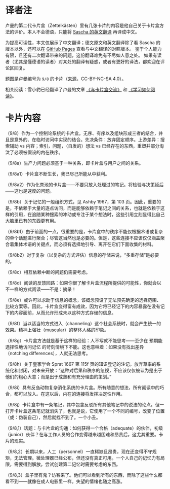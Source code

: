 # 译者注
卢曼的第二代卡片盒（Zettelkästen）里有几张卡片的内容是他自己关于卡片盒方法的评价。本人不会德语，只能将 [Sascha 的英文翻译](https://zettelkasten.de/posts/luhmanns-zettel-translated/) 再译成中文。

为提高可读性，本文仅展示了中文翻译；德文原文和英文翻译除了看 Sascha 的版本以外，还可以在 [GitHub Pages](https://functoreality.github.io/blog-pkm/contents/%EF%BC%88%E7%BF%BB%E8%AF%91%EF%BC%89%E5%8D%A2%E6%9B%BC%E5%85%B3%E4%BA%8E%E5%8D%A1%E7%89%87%E7%9B%92%E7%9A%84%E5%8D%A1%E7%89%87/) 查看与中文翻译的对照版本。
鉴于个人能力有限，且还有二次翻译带来的问题，这份翻译难免有不尽如人意之处。
如果有读者（尤其是懂德语的读者）对某处的翻译有疑惑，或者有更好的译法，都欢迎在评论区回复。

题图是卢曼编号为 `9/8` 的卡片（[来源](https://niklas-luhmann-archiv.de/bestand/zettelkasten/zettel/ZK_2_NB_9-8_V)，CC-BY-NC-SA 4.0）。

相关阅读：雪小豹已经翻译了卢曼的文章 [《与卡片盒交流》](https://zhuanlan.zhihu.com/p/208063561) 和 [《学习如何阅读》](https://mp.weixin.qq.com/s/CC6I87Yt3zKjQ-SIGr0sAg)。

# 卡片内容
（9/8）作为一个控制论系统的卡片盒。无序、有序以及组块形成三者的结合，并且是意外的、在临时访问中实现的结合。先决条件：放弃固定顺序。上游差异：搜索辅助 vs 内容；索引，问题，（自发的）想法 vs 已经存在的东西，重塑并部分淘汰了必须被假设的内在秩序。

（9/8a）生产力问题必须基于一种关系，即卡片盒与用户之间的关系。

（9/8a1）卡片盒不断生长，我已尽己所能从中获利。

（9/8a2）作为化粪池的卡片盒——不要只放入处理过的笔记。将检验与决策延后——这也是速度的问题。

（9/8b）关于记忆的一般组织方式，见 Ashby 1967，第 103 页。因此，重要的是，不依赖于大量的逐点访问，而是能够依赖于笔记之间的关系，也就是依赖于这样的引用，在追随某种搜索的冲动或专注于某个想法时，这些引用立刻显得比自己大脑里已有的东西更有用。

（9/8b1）由于前面的一点，很重要的是，卡片盒中的秩序不能仅根据术语或复杂的单个话题进行聚合；尽管这当然也是必要的。但是，这些连接不应该仅仅涵盖聚合着集体术语的关键点，而必须有选择地引导、离开在它们下面收集的材料。

（9/8b2）对于复杂（以复杂的方式评估）信息的存储来说，“多重存储”是必要的。

（9/8c）相互依赖中断的问题仍需要考虑。

（9/8d）阅读的反馈回路：如果你很了解卡片盒流程所提供的可能性，你就会以不一样的方式阅读——不是：摘录！

（9/8e）或许可以求助于信息的概念，该概念预设了无法预先确定的选择范围、比较方案等。因此，卡片盒变得富有成效，因为它将已经记下的内容暴露在没有记下的内容面前，从而允许形成未以这种方式存储的信息。

（9/8f）当以适当的方式进入（channeling）这个社会系统时，就会产生统一的效果。精神上强壮（muscular）的整体人格的印象。

（9/8g）卡片盒方法就是基于这样的经验：人不写就不能思考——至少在 预期能选择性地访问记忆 的苛刻情境下不能。这也意味着：如果没有找出差异（notching differences），人就无法思考。

（9/8h）关于皇家学会 Sprat 1667 第 115f 页的知识登记的注记。放弃草率的系统化和封闭，对未来开放：“这种对后果和秩序的忽视，不应该仅仅被认为是出于他们的粗心大意；而是出于成熟和有充分理由的策划。”

（9/8i）具有反刍动物复杂消化系统的卡片盒。所有随意的想法，所有阅读中的巧合，都可以放入。在这以后，内在的连接将发挥决定性作用。

（9/8j）卡片盒中有一条笔记，其中包含反驳所有其他笔记中的说法的论点。但一打开卡片盒这条笔记就消失了，也就是说，它使用了一个不同的编号，改变了位置（或：伪装自己），然后就找不到了。一个小丑。

（9/8,1）话题：与卡片盒的沟通：如何获得一个合格（adequate）的伙伴，初级（junior）伙伴？在与工作人员的合作变得越来越困难和昂贵后，这尤其重要。卡片的现实。

（9/8,2）长期以来，人工（personnel）一直稀缺且昂贵，现在还变得不守规矩，无法管理。微处理器已经公布，但还没有真正可用。一个人自己的记忆力有局限，需要得到解放。尝试创建第二记忆时需要考虑的东西。

（9/8,3）盒子里有鬼？访客来了。他们可以看到所有的东西，而除了这些什么都看不到——就像在成人电影里一样。失望的情绪也随之高涨。
